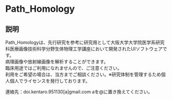 # Path_Homology
## 説明
Path_Homologyは、先行研究を参考に研究用として大阪大学大学院医学系研究科医療画像技術科学分野生体物理工学講座において開発されたUIソフトウェアです。<br>
病理画像や放射線画像を解析することができます。<br>
臨床用途ではご利用になれませんので、ご注意ください。<br>
利用をご希望の場合は、当方までご相談ください。※研究体制を管理するため個人個人でライセンスを発行しております。

連絡先：doi.kentaro.951130[a]gmail.com aを@に置き換えてください。
